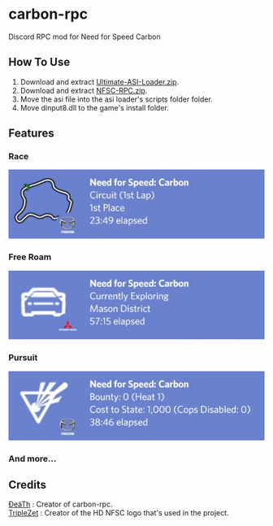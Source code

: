 # carbon-rpc
Discord RPC mod for Need for Speed Carbon

## How To Use  
1. Download and extract [Ultimate-ASI-Loader.zip](https://github.com/ThirteenAG/Ultimate-ASI-Loader/releases).  
2. Download and extract [NFSC-RPC.zip](https://github.com/DeaTh-G/carbon-rpc/releases).  
3. Move the asi file into the asi loader's scripts folder folder.
4. Move dinput8.dll to the game's install folder.


## Features
### Race
<div>
	<img src="./Pictures/Race.png"/>
</div>

### Free Roam
<div>
	<img src="./Pictures/Free Roam.png"/>
</div>

### Pursuit
<div>
	<img src="./Pictures/Pursuit.png"/>
</div>

### And more...

## Credits
[ĐeäTh](https://github.com/DeaTh-G) : Creator of carbon-rpc.<br>
[TripleZet](https://www.deviantart.com/triplezet) : Creator of the HD NFSC logo that's used in the project.
